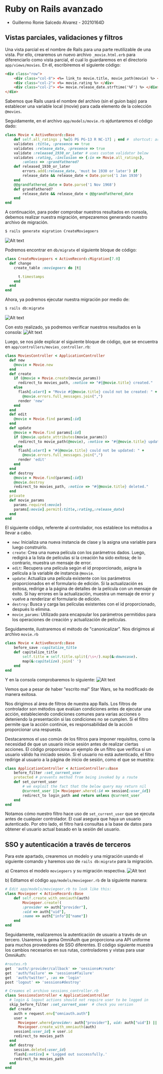 # Ruby on Rails avanzado

- Guillermo Ronie Salcedo Alvarez - 20210164D

## Vistas parciales, validaciones y filtros

Una vista parcial es el nombre de Rails para una parte reutilizable de una vista. Por ello, crearemos un nuevo archivo `_movie.html.erb` para diferenciarlo como vista parcial, el cual lo guardaremos en el directorio `app/views/movies`. En él, escribiremos el siguiente código:

```html
<div class="row">
    <div class="col-8"> <%= link_to movie.title, movie_path(movie) %> </div>
    <div class="col-2"> <%= movie.rating %> </div>
    <div class="col-2"> <%= movie.release_date.strftime('%F') %> </div>
</div>
```

Sabemos que Rails usará el nombre del archivo (sin el guion bajo) para establecer una variable local (movie) para cada elemento de la colección `@movies`.

Seguidamente, en el archivo `app/models/movie.rb` ajduntaremos el código dado:

```ruby
class Movie < ActiveRecord::Base
    def self.all_ratings ; %w[G PG PG-13 R NC-17] ; end #  shortcut: array of strings
    validates :title, :presence => true
    validates :release_date, :presence => true
    validate :released_1930_or_later # uses custom validator below
    validates :rating, :inclusion => {:in => Movie.all_ratings},
        :unless => :grandfathered?
    def released_1930_or_later
        errors.add(:release_date, 'must be 1930 or later') if
        release_date && release_date < Date.parse('1 Jan 1930')
    end
    @@grandfathered_date = Date.parse('1 Nov 1968')
    def grandfathered?
        release_date && release_date < @@grandfathered_date
    end
end
```

A continuación, para poder comprobar nuestros resultados en consola, debemos realizar nuestra migración, empezaremos generando nuestro archivo de migración.
```bash
$ rails generate migration CreateMoviegoers
```

![Alt text](image.png)

Podremos encontrar en `db/migrate` el siguiente bloque de código:

```ruby
class CreateMoviegoers < ActiveRecord::Migration[7.0]
  def change
    create_table :moviegoers do |t|

      t.timestamps
    end
  end
end
```

Ahora, ya podremos ejecutar nuestra migración por medio de:
```bash
$ rails db:migrate
```
![Alt text](image-1.png)

Con esto realizado, ya podremos verificar nuestros resultados en la consola:
![Alt text](image-2.png)


Luego, se nos pide explicar el siguiente bloque de código, que se encuentra en `app/controllers/movies_controller.rb`:

```ruby
class MoviesController < ApplicationController
  def new
    @movie = Movie.new
  end 
  def create
    if (@movie = Movie.create(movie_params))
      redirect_to movies_path, :notice => "#{@movie.title} created."
    else
      flash[:alert] = "Movie #{@movie.title} could not be created: " +
        @movie.errors.full_messages.join(",")
      render 'new'
    end
  end
  def edit
    @movie = Movie.find params[:id]
  end
  def update
    @movie = Movie.find params[:id]
    if (@movie.update_attributes(movie_params))
      redirect_to movie_path(@movie), :notice => "#{@movie.title} updated."
    else
      flash[:alert] = "#{@movie.title} could not be updated: " +
        @movie.errors.full_messages.join(",")
      render 'edit'
    end
  end
  def destroy
    @movie = Movie.find(params[:id])
    @movie.destroy
    redirect_to movies_path, :notice => "#{@movie.title} deleted."
  end
  private
  def movie_params
    params.require(:movie)
    params[:movie].permit(:title,:rating,:release_date)
  end
end
```

El siguiente código, referente al controlador, nos establece los métodos a llevar a cabo.
- `new`: Inicializa una nueva instancia de clase y la asigna una variable para luego construirlo.
- `create`: Crea una nueva película con los parámetros dados. Luego, redigirá a la lista de películas si la creación ha sido exitosa; de lo contrario, muestra un mensaje de error.
- `edit`: Recupera una película según el id proporcionado, asigna la película a la variable de instancia `@movie`.
- `update`: Actualiza una película existente con los parámetros proporcionados en el formulario de edición. Si la actualización es exitosa, redirige a la página de detalles de la película con un mensaje de éxito. Si hay errores en la actualización, muestra un mensaje de error y vuelve a renderizar el formulario de edición.
- `destroy`: Busca y carga las películas existentes con el id proporcionado, después lo elimina.
- `movie_params`: Utilizado para encapsular los parámetros permitidos para los operaciones de creación y actualización de películas.

Seguidamente, ilustraremos el método de "canonicalizar". Nos dirigimos al archivo `movie.rb`
```ruby
class Movie < ActiveRecord::Base
    before_save :capitalize_title
    def capitalize_title
        self.title = self.title.split(/\s+/).map(&:downcase).
        map(&:capitalize).join(' ')
    end
end
```

Y en la consola comprobaremos lo siguiente:
![Alt text](image-3.png)

Vemos que a pesar de haber "escrito mal" Star Wars, se ha modificado de manera exitosa.

Nos dirigimos al área de filtros de nuestra app Rails. Los filtros de controlador son métodos que evalúan condiciones antes de ejecutar una acción, estableciendo condiciones comunes para varias acciones o deteniendo la presentación si las condiciones no se cumplen. Si el filtro permite que la acción continúe, es responsabilidad de la acción proporcionar una respuesta.

Destacaremos el uso común de los filtros para imponer requisitos, como la necesidad de que un usuario inicie sesión antes de realizar ciertas acciones. El código proporciona un ejemplo de un filtro que verifica si un usuario válido ha iniciado sesión. Si el usuario no está autenticado, el filtro redirige al usuario a la página de inicio de sesión, como el que se muestra:

```ruby
class ApplicationController < ActionController::Base
    before_filter :set_current_user
    protected # prevents method from being invoked by a route
    def set_current_user
        # we exploit the fact that the below query may return nil
        @current_user ||= Moviegoer.where(:id => session[:user_id])
        redirect_to login_path and return unless @current_user
    end
end
```

Notamos cómo nuestro filtro hace uso de `set_current_user` que se ejecuta antes de cualquier controlador. El cual asegura que haya un usuario autenticado. Por otro lado, el filtro hará consultas a la base de datos para obtener el usuario actual basado en la sesión del usuario.


## SSO y autenticación a través de terceros


Para este apartado, crearemos un modelo y una migración usando el siguiente comando y haremos uso de `rails db:migrate` para la migración.

a) Creamos el modelo `moviegoers` y su migración respectiva.
![Alt text](image-4.png)

b) Editamos el código `app/models/moviegoer.rb` de la siguiente manera:

```ruby
# Edit app/models/moviegoer.rb to look like this:
class Moviegoer < ActiveRecord::Base
    def self.create_with_omniauth(auth)
        Moviegoer.create!(
        :provider => auth["provider"],
        :uid => auth["uid"],
        :name => auth["info"]["name"])
    end
end
```
Seguidamente, realizaremos la autenticación de usuario a través de un tercero. Usaremos la gema OmniAuth que proporciona una API uniforme para muchos proveedores de SSO diferentes. El código siguiente muestra los cambios necesarios en sus rutas, controladores y vistas para usar OmniAuth:

```ruby
#routes.rb
get  'auth/:provider/callback' => 'sessions#create'
get  'auth/failure' => 'sessions#failure'
get  'auth/twitter', :as => 'login'
post 'logout' => 'sessions#destroy'
```

```ruby
# Creamos el archivo sessions_controller.rb
class SessionsController < ApplicationController
  # login & logout actions should not require user to be logged in
  skip_before_filter :set_current_user  # check you version
  def create
    auth = request.env["omniauth.auth"]
    user =
      Moviegoer.where(provider: auth["provider"], uid: auth["uid"]) ||
      Moviegoer.create_with_omniauth(auth)
    session[:user_id] = user.id
    redirect_to movies_path
  end
  def destroy
    session.delete(:user_id)
    flash[:notice] = 'Logged out successfully.'
    redirect_to movies_path
  end
end
```
